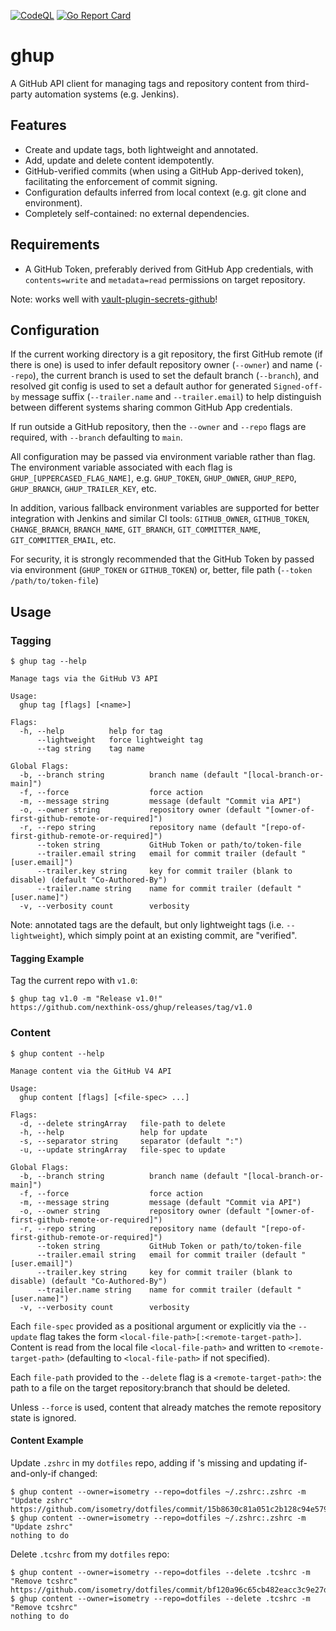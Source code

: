 [![CodeQL](https://github.com/nexthink-oss/ghup/actions/workflows/codeql.yml/badge.svg)](https://github.com/nexthink-oss/ghup/actions/workflows/codeql.yml)
[![Go Report Card](https://goreportcard.com/badge/github.com/nexthink-oss/ghup)](https://goreportcard.com/report/github.com/nexthink-oss/ghup)

# ghup

A GitHub API client for managing tags and repository content from third-party automation systems (e.g. Jenkins).

## Features

* Create and update tags, both lightweight and annotated.
* Add, update and delete content idempotently.
* GitHub-verified commits (when using a GitHub App-derived token), facilitating the enforcement of commit signing.
* Configuration defaults inferred from local context (e.g. git clone and environment).
* Completely self-contained: no external dependencies.

## Requirements

* A GitHub Token, preferably derived from GitHub App credentials, with `contents=write` and `metadata=read` permissions on target repository.

Note: works well with [vault-plugin-secrets-github](https://github.com/martinbaillie/vault-plugin-secrets-github)!

## Configuration

If the current working directory is a git repository, the first GitHub remote (if there is one) is used to infer default repository owner (`--owner`) and name (`--repo`), the current branch is used to set the default branch (`--branch`), and resolved git config is used to set a default author for generated `Signed-off-by` message suffix (`--trailer.name` and `--trailer.email`) to help distinguish between different systems sharing common GitHub App credentials.

If run outside a GitHub repository, then the `--owner` and `--repo` flags are required, with `--branch` defaulting to `main`.

All configuration may be passed via environment variable rather than flag. The environment variable associated with each flag is `GHUP_[UPPERCASED_FLAG_NAME]`, e.g. `GHUP_TOKEN`, `GHUP_OWNER`, `GHUP_REPO`, `GHUP_BRANCH`, `GHUP_TRAILER_KEY`, etc.

In addition, various fallback environment variables are supported for better integration with Jenkins and similar CI tools: `GITHUB_OWNER`, `GITHUB_TOKEN`, `CHANGE_BRANCH`, `BRANCH_NAME`, `GIT_BRANCH`, `GIT_COMMITTER_NAME`, `GIT_COMMITTER_EMAIL`, etc.

For security, it is strongly recommended that the GitHub Token by passed via environment (`GHUP_TOKEN` or `GITHUB_TOKEN`) or, better, file path (`--token /path/to/token-file`)

## Usage

### Tagging

```console
$ ghup tag --help

Manage tags via the GitHub V3 API

Usage:
  ghup tag [flags] [<name>]

Flags:
  -h, --help          help for tag
      --lightweight   force lightweight tag
      --tag string    tag name

Global Flags:
  -b, --branch string          branch name (default "[local-branch-or-main]")
  -f, --force                  force action
  -m, --message string         message (default "Commit via API")
  -o, --owner string           repository owner (default "[owner-of-first-github-remote-or-required]")
  -r, --repo string            repository name (default "[repo-of-first-github-remote-or-required]")
      --token string           GitHub Token or path/to/token-file
      --trailer.email string   email for commit trailer (default "[user.email]")
      --trailer.key string     key for commit trailer (blank to disable) (default "Co-Authored-By")
      --trailer.name string    name for commit trailer (default "[user.name]")
  -v, --verbosity count        verbosity
```

Note: annotated tags are the default, but only lightweight tags (i.e. `--lightweight`), which simply point at an existing commit, are "verified".

#### Tagging Example

Tag the current repo with `v1.0`:

```console
$ ghup tag v1.0 -m "Release v1.0!"
https://github.com/nexthink-oss/ghup/releases/tag/v1.0
```

### Content

```console
$ ghup content --help

Manage content via the GitHub V4 API

Usage:
  ghup content [flags] [<file-spec> ...]

Flags:
  -d, --delete stringArray   file-path to delete
  -h, --help                 help for update
  -s, --separator string     separator (default ":")
  -u, --update stringArray   file-spec to update

Global Flags:
  -b, --branch string          branch name (default "[local-branch-or-main]")
  -f, --force                  force action
  -m, --message string         message (default "Commit via API")
  -o, --owner string           repository owner (default "[owner-of-first-github-remote-or-required]")
  -r, --repo string            repository name (default "[repo-of-first-github-remote-or-required]")
      --token string           GitHub Token or path/to/token-file
      --trailer.email string   email for commit trailer (default "[user.email]")
      --trailer.key string     key for commit trailer (blank to disable) (default "Co-Authored-By")
      --trailer.name string    name for commit trailer (default "[user.name]")
  -v, --verbosity count        verbosity
```

Each `file-spec` provided as a positional argument or explicitly via the `--update` flag takes the form `<local-file-path>[:<remote-target-path>]`. Content is read from the local file `<local-file-path>` and written to `<remote-target-path>` (defaulting to `<local-file-path>` if not specified).

Each `file-path` provided to the `--delete` flag is a `<remote-target-path>`: the path to a file on the target repository:branch that should be deleted.

Unless `--force` is used, content that already matches the remote repository state is ignored.

#### Content Example

Update `.zshrc` in my `dotfiles` repo, adding if 's missing and updating if-and-only-if changed:

```console
$ ghup content --owner=isometry --repo=dotfiles ~/.zshrc:.zshrc -m "Update zshrc"
https://github.com/isometry/dotfiles/commit/15b8630c81a051c2b128c94e5796c5d9c2bc8846
$ ghup content --owner=isometry --repo=dotfiles ~/.zshrc:.zshrc -m "Update zshrc"
nothing to do
```

Delete `.tcshrc` from my `dotfiles` repo:

```console
$ ghup content --owner=isometry --repo=dotfiles --delete .tcshrc -m "Remove tcshrc"
https://github.com/isometry/dotfiles/commit/bf120a96c65cb482eacc3c9e27d2d0935d108eca
$ ghup content --owner=isometry --repo=dotfiles --delete .tcshrc -m "Remove tcshrc"
nothing to do
```
